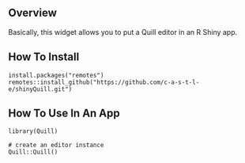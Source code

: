## Overview

Basically, this widget allows you to put a Quill editor in an R Shiny app.

## How To Install

```
install.packages("remotes")
remotes::install_github("https://github.com/c-a-s-t-l-e/shinyQuill.git")
```

## How To Use In An App

```
library(Quill)

# create an editor instance
Quill::Quill()
```
